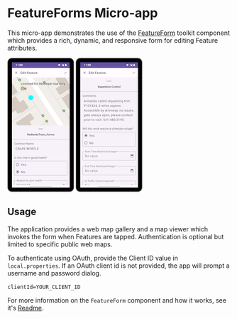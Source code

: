 # FeatureForms Micro-app

This micro-app demonstrates the use of the [FeatureForm](../../toolkit/featureforms/README.md) toolkit component which provides a rich, dynamic, and responsive form
for editing Feature attributes.

![Screenshot](screenshot2.png) ![Screenshot](screenshot3.png)

## Usage

The application provides a web map gallery and a map viewer which invokes the form when Features are tapped.
Authentication is optional but limited to specific public web maps.


To authenticate using OAuth, provide the Client ID value in `local.properties`. If an OAuth client id
is not provided, the app will prompt a username and password dialog.

```
clientId=YOUR_CLIENT_ID
```

For more information on the `FeatureForm` component and how it works, see it's [Readme](../../toolkit/featureforms/README.md).
